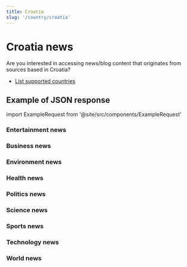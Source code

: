 ```yaml
---
title: Croatia
slug: '/country/croatia'
---
```


# Croatia news

Are you interested in accessing news/blog content that originates from sources based in Croatia?

- [List supported countries](/articles/countries)

## Example of JSON response

import ExampleRequest from '@site/src/components/ExampleRequest'

### Entertainment news
<ExampleRequest url="https://apitube.io/v1/news/articles?limit=2&category=news/Arts_and_Entertainment&country=hr"></ExampleRequest>

### Business news
<ExampleRequest url="https://apitube.io/v1/news/articles?limit=2&category=news/Business&country=hr"></ExampleRequest>

### Environment news
<ExampleRequest url="https://apitube.io/v1/news/articles?limit=2&category=news/Environment&country=hr"></ExampleRequest>

### Health news
<ExampleRequest url="https://apitube.io/v1/news/articles?limit=2&category=news/Health&country=hr"></ExampleRequest>

### Politics news
<ExampleRequest url="https://apitube.io/v1/news/articles?limit=2&category=news/Politics&country=hr"></ExampleRequest>

### Science news
<ExampleRequest url="https://apitube.io/v1/news/articles?limit=2&category=news/Science&country=hr"></ExampleRequest>

### Sports news
<ExampleRequest url="https://apitube.io/v1/news/articles?limit=2&category=news/Sports&country=hr"></ExampleRequest>

### Technology news
<ExampleRequest url="https://apitube.io/v1/news/articles?limit=2&category=news/Technology&country=hr"></ExampleRequest>

### World news
<ExampleRequest url="https://apitube.io/v1/news/articles?limit=2&category=news/World&country=hr"></ExampleRequest>
